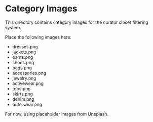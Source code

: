 # Category Images

This directory contains category images for the curator closet filtering system.

Place the following images here:
- dresses.png
- jackets.png  
- pants.png
- shoes.png
- bags.png
- accessories.png
- jewelry.png
- activewear.png
- tops.png
- skirts.png
- denim.png
- outerwear.png

For now, using placeholder images from Unsplash.
